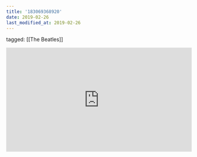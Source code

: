 ```yaml
---
title: '183069368920'
date: 2019-02-26
last_modified_at: 2019-02-26
---
```

tagged: [[The Beatles]]
<iframe allow="accelerometer; autoplay; clipboard-write; encrypted-media; gyroscope; picture-in-picture" allowfullscreen="" frameborder="0" height="281" id="youtube_iframe" src="https://www.youtube.com/embed/HtUH9z_Oey8?feature=oembed&amp;enablejsapi=1&amp;origin=https://safe.txmblr.com&amp;wmode=opaque" width="500"></iframe>